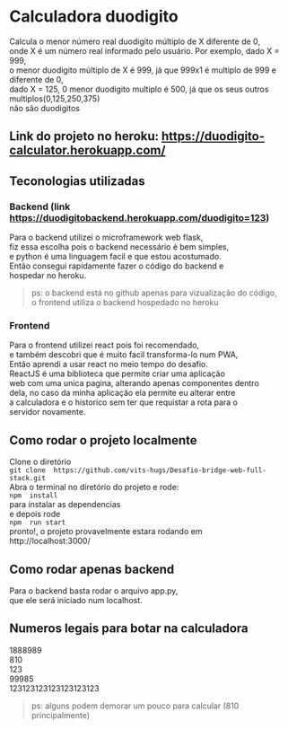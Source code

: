 # Calculadora duodigito
Calcula o menor número real duodigito múltiplo de X diferente de 0,   
onde X é um número real informado pelo usuário. Por exemplo, dado X =  999,  
o menor duodigito múltiplo de X é 999, já que 999x1 é multiplo de 999 e diferente de 0,    
dado X = 125, 0 menor duodigito multiplo é 500, já que os seus outros multiplos(0,125,250,375)   
não são duodigitos   
## Link do projeto no heroku: https://duodigito-calculator.herokuapp.com/ 

## Teconologias utilizadas

### Backend (link https://duodigitobackend.herokuapp.com/duodigito=123)
Para o backend utilizei o microframework web flask,  
fiz essa escolha pois o backend necessário é bem simples,  
e python é uma linguagem facil e que estou acostumado.  
Então consegui rapidamente fazer o código do backend e   
hospedar no heroku.   
>ps: o backend está no github apenas para vizualização do código,  
>o frontend utiliza o backend hospedado no heroku  

### Frontend
Para o frontend utilizei react pois foi recomendado,  
e também descobri que é muito facil transforma-lo num PWA,  
Então aprendi a usar react no meio tempo do desafio.  
ReactJS é uma biblioteca que permite criar uma aplicação  
web com uma unica pagina, alterando apenas componentes dentro  
dela, no caso da minha aplicação ela permite eu alterar entre  
a calculadora e o historico sem ter que requistar a rota para o  
servidor novamente.  



## Como rodar o projeto localmente
Clone o diretório  
```git clone  https://github.com/vits-hugs/Desafio-bridge-web-full-stack.git  ```     
Abra o terminal no diretório do projeto e rode:  
```npm  install  ```  
para instalar as dependencias  
e depois rode  
```npm  run start ```  
pronto!, o projeto provavelmente estara rodando em  
http://localhost:3000/

## Como rodar apenas backend
Para o backend basta rodar o arquivo app.py,  
que ele será iniciado num localhost.

## Numeros legais para botar na calculadora
1888989  
810  
123  
99985  
123123123123123123123  
>ps: alguns podem demorar um pouco para calcular (810 principalmente)

